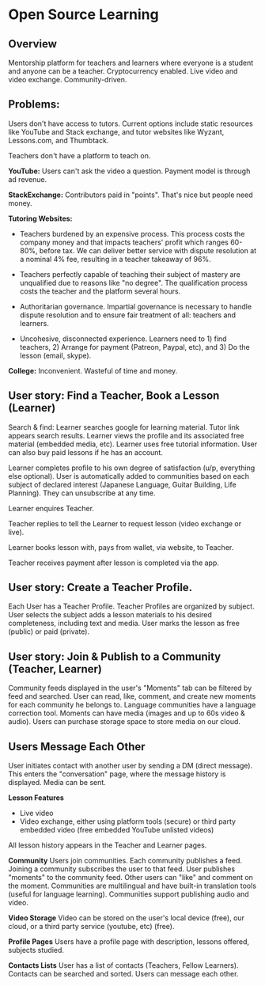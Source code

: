 # Open Source Learning


## Overview 
Mentorship platform for teachers and learners where everyone is a student and anyone can be a teacher. Cryptocurrency enabled. Live video and video exchange. Community-driven.

## Problems: 
Users don't have access to tutors. Current options include static resources like YouTube and Stack exchange, and tutor websites like Wyzant, Lessons.com, and Thumbtack.

Teachers don't have a platform to teach on. 

**YouTube:** Users can't ask the video a question. Payment model is through ad revenue.

**StackExchange:** Contributors paid in "points". That's nice but people need money. 

**Tutoring Websites:**

* Teachers burdened by an expensive process. This process costs the company money and that impacts teachers' profit which ranges 60-80%, before tax. We can deliver better service with dispute resolution at a nominal 4% fee, resulting in a teacher takeaway of 96%. 

* Teachers perfectly capable of teaching their subject of mastery are unqualified due to reasons like "no degree". The qualification process costs the teacher and the platform several hours.

* Authoritarian governance. Impartial governance is necessary to handle dispute resolution and to ensure fair treatment of all: teachers and learners.

* Uncohesive, disconnected experience. Learners need to 1) find teachers, 2) Arrange for payment (Patreon, Paypal, etc), and 3) Do the lesson (email, skype). 

**College:** Inconvenient. Wasteful of time and money.


## User story: Find a Teacher, Book a Lesson (Learner)
Search & find: Learner searches google for learning material. Tutor link appears search results. Learner views the profile and its associated free material (embedded media, etc). Learner uses free tutorial information. User can also buy paid lessons if he has an account.
 

Learner completes profile to his own degree of satisfaction (u/p, everything else optional). User is automatically added to communities based on each subject of declared interest (Japanese Language, Guitar Building, Life Planning). They can unsubscribe at any time. 

Learner enquires Teacher.

Teacher replies to tell the Learner to request lesson (video exchange or live).

Learner books lesson with, pays from wallet, via website, to Teacher.

Teacher receives payment after lesson is completed via the app. 

## User story: Create a Teacher Profile. 
Each User has a Teacher Profile. Teacher Profiles are organized by subject. User selects the subject adds a lesson materials to his desired completeness, including text and media. User marks the lesson as free (public) or paid (private).

## User story: Join & Publish to a Community (Teacher, Learner)
Community feeds displayed in the user's "Moments" tab can be filtered by feed and searched. User can read, like, comment, and create new moments for each community he belongs to. Language communities have a language correction tool. Moments can have media (images and up to 60s video & audio). Users can purchase storage space to store media on our cloud.

## Users Message Each Other ## 
User initiates contact with another user by sending a DM (direct message). This enters the "conversation" page, where the message history is displayed. Media can be sent.

**Lesson Features**

* Live video 
* Video exchange, either using platform tools (secure) or third party embedded video (free embedded YouTube unlisted videos)

All lesson history appears in the Teacher and Learner pages.


**Community**
Users join communities. Each community publishes a feed. Joining a community subscribes the user to that feed. User publishes "moments" to the community feed. Other users can "like" and comment on the moment.  Communities are multilingual and have built-in translation tools (useful for language learning). Communities support publishing audio and video. 

**Video Storage** Video can be stored on the user's local device (free), our cloud, or a third party service (youtube, etc) (free).

**Profile Pages**
Users have a profile page with description, lessons offered, subjects studied. 

**Contacts Lists** User has a list of contacts (Teachers, Fellow Learners). Contacts can be searched and sorted. Users can message each other. 